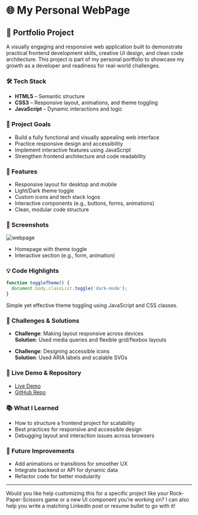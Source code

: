 #  🌐 My Personal WebPage

## 🌟 Portfolio Project

A visually engaging and responsive web application built to demonstrate practical frontend development skills, creative UI design, and clean code architecture. This project is part of my personal portfolio to showcase my growth as a developer and readiness for real-world challenges.

### 🛠️ Tech Stack
- **HTML5** – Semantic structure
- **CSS3** – Responsive layout, animations, and theme toggling
- **JavaScript** – Dynamic interactions and logic

### 🎯 Project Goals
- Build a fully functional and visually appealing web interface
- Practice responsive design and accessibility
- Implement interactive features using JavaScript
- Strengthen frontend architecture and code readability

### 🚀 Features
- Responsive layout for desktop and mobile
- Light/Dark theme toggle
- Custom icons and tech stack logos
- Interactive components (e.g., buttons, forms, animations)
- Clean, modular code structure

### 📸 Screenshots
![webpage]()
- Homepage with theme toggle
- Interactive section (e.g., form, animation)

### 💡 Code Highlights
```javascript
function toggleTheme() {
  document.body.classList.toggle('dark-mode');
}
```
Simple yet effective theme toggling using JavaScript and CSS classes.

### 🧠 Challenges & Solutions
- **Challenge**: Making layout responsive across devices  
  **Solution**: Used media queries and flexible grid/flexbox layouts

- **Challenge**: Designing accessible icons  
  **Solution**: Used ARIA labels and scalable SVGs

### 🔗 Live Demo & Repository
- [Live Demo](https://your-live-link.com)
- [GitHub Repo](https://github.com/your-username/project-name)

### 📚 What I Learned
- How to structure a frontend project for scalability
- Best practices for responsive and accessible design
- Debugging layout and interaction issues across browsers

### 📌 Future Improvements
- Add animations or transitions for smoother UX
- Integrate backend or API for dynamic data
- Refactor code for better modularity

---

Would you like help customizing this for a specific project like your Rock-Paper-Scissors game or a new UI component you’re working on? I can also help you write a matching LinkedIn post or resume bullet to go with it!
